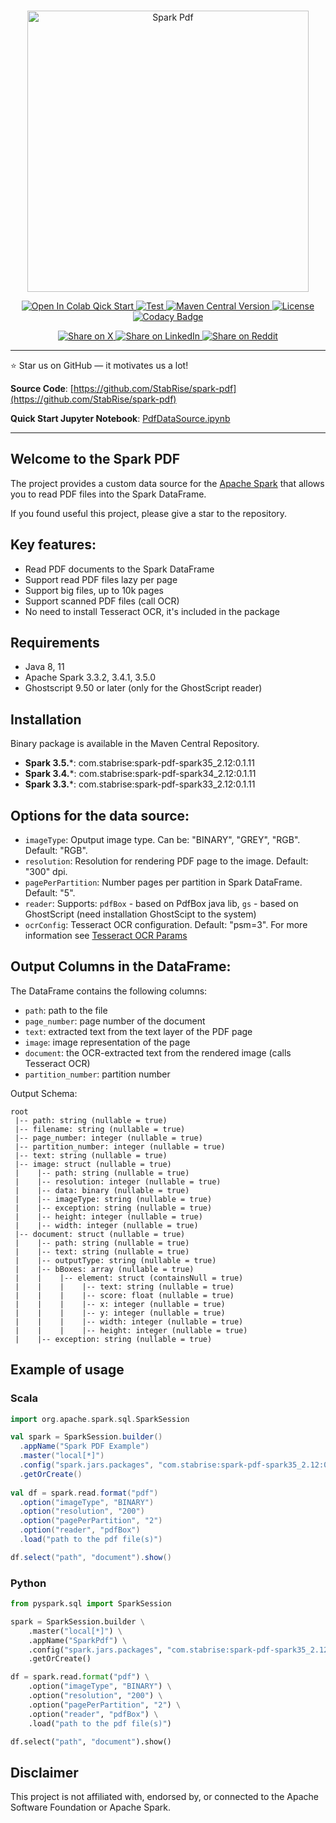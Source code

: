 <p align="center">
  <br/>
    <img alt="Spark Pdf" src="https://stabrise.com/media/filer_public_thumbnails/filer_public/16/d6/16d6a0d6-f162-42ad-a5a3-7dc20361ad24/sparkpdf.png__1000x300_subsampling-2.webp" width="450" style="max-width: 100%;">
  <br/>
</p>

<p align="center">
    <a target="_blank" href="https://colab.research.google.com/github/StabRise/spark-pdf/blob/main/examples/PdfDataSource.ipynb">
      <img src="https://colab.research.google.com/assets/colab-badge.svg" alt="Open In Colab Qick Start"/>
    </a>
    <a href="https://github.com/StabRise/spark-pdf/actions/">
        <img alt="Test" src="https://github.com/StabRise/spark-pdf/actions/workflows/scala.yml/badge.svg">
    </a>
    <a href="https://search.maven.org/artifact/com.stabrise/spark-pdf-spark35_2.12">
        <img alt="Maven Central Version" src="https://img.shields.io/maven-central/v/com.stabrise/spark-pdf-spark35_2.12">
    </a>
    <a href="https://github.com/StabRise/spark-pdf/blob/master/LICENSE" >
        <img src="https://img.shields.io/badge/License-AGPL%203-blue.svg" alt="License"/>
    </a>
    <a href="https://app.codacy.com/gh/StabRise/spark-pdf/dashboard?utm_source=gh&utm_medium=referral&utm_content=&utm_campaign=Badge_grade" target="_blank">
        <img src="https://app.codacy.com/project/badge/Grade/2fde782d0c754df1b60b389799f46f0f" alt="Codacy Badge">
    </a>
</p>


<p align="center">
    <a href="https://x.com/intent/tweet?text=Check%20out%20this%20project%20on%20GitHub:%20https://github.com/StabRise/spark-pdf%20%23OpenIDConnect%20%23Security%20%23Authentication" target="_blank">
        <img src="https://img.shields.io/badge/share-000000?logo=x&logoColor=white" alt="Share on X">
    </a>
    <a href="https://www.linkedin.com/sharing/share-offsite/?url=https://github.com/StabRise/spark-pdf" target="_blank">
        <img src="https://img.shields.io/badge/share-0A66C2?logo=linkedin&logoColor=white" alt="Share on LinkedIn">
    </a>
    <a href="https://www.reddit.com/submit?title=Check%20out%20this%20project%20on%20GitHub:%20https://github.com/StabRise/spark-pdf" target="_blank">
        <img src="https://img.shields.io/badge/share-FF4500?logo=reddit&logoColor=white" alt="Share on Reddit">
    </a>
</p>

---

⭐ Star us on GitHub — it motivates us a lot!

**Source Code**: [https://github.com/StabRise/spark-pdf](https://github.com/StabRise/spark-pdf)

**Quick Start Jupyter Notebook**: [PdfDataSource.ipynb](https://github.com/StabRise/spark-pdf/blob/main/examples/PdfDataSource.ipynb)

---

## Welcome to the Spark PDF

The project provides a custom data source for the [Apache Spark](https://spark.apache.org/) that allows you to read PDF files into the Spark DataFrame.

If you found useful this project, please give a star to the repository.

## Key features:

- Read PDF documents to the Spark DataFrame
- Support read PDF files lazy per page
- Support big files, up to 10k pages
- Support scanned PDF files (call OCR)
- No need to install Tesseract OCR, it's included in the package

## Requirements

- Java 8, 11
- Apache Spark 3.3.2, 3.4.1, 3.5.0
- Ghostscript 9.50 or later (only for the GhostScript reader)

## Installation

Binary package is available in the Maven Central Repository.


- **Spark 3.5.***: com.stabrise:spark-pdf-spark35_2.12:0.1.11
- **Spark 3.4.***: com.stabrise:spark-pdf-spark34_2.12:0.1.11
- **Spark 3.3.***: com.stabrise:spark-pdf-spark33_2.12:0.1.11


## Options for the data source:

- `imageType`: Oputput image type. Can be: "BINARY", "GREY", "RGB". Default: "RGB".
- `resolution`: Resolution for rendering PDF page to the image. Default: "300" dpi.
- `pagePerPartition`: Number pages per partition in Spark DataFrame. Default: "5".
- `reader`: Supports: `pdfBox` - based on PdfBox java lib, `gs` - based on GhostScript (need installation GhostScipt to the system)
- `ocrConfig`: Tesseract OCR configuration. Default: "psm=3". For more information see [Tesseract OCR Params](TesseractParams.md)

## Output Columns in the DataFrame:

The DataFrame contains the following columns:

- `path`: path to the file
- `page_number`: page number of the document
- `text`: extracted text from the text layer of the PDF page
- `image`: image representation of the page
- `document`: the OCR-extracted text from the rendered image (calls Tesseract OCR)
- `partition_number`: partition number

Output Schema:

```agsl
root
 |-- path: string (nullable = true)
 |-- filename: string (nullable = true)
 |-- page_number: integer (nullable = true)
 |-- partition_number: integer (nullable = true)
 |-- text: string (nullable = true)
 |-- image: struct (nullable = true)
 |    |-- path: string (nullable = true)
 |    |-- resolution: integer (nullable = true)
 |    |-- data: binary (nullable = true)
 |    |-- imageType: string (nullable = true)
 |    |-- exception: string (nullable = true)
 |    |-- height: integer (nullable = true)
 |    |-- width: integer (nullable = true)
 |-- document: struct (nullable = true)
 |    |-- path: string (nullable = true)
 |    |-- text: string (nullable = true)
 |    |-- outputType: string (nullable = true)
 |    |-- bBoxes: array (nullable = true)
 |    |    |-- element: struct (containsNull = true)
 |    |    |    |-- text: string (nullable = true)
 |    |    |    |-- score: float (nullable = true)
 |    |    |    |-- x: integer (nullable = true)
 |    |    |    |-- y: integer (nullable = true)
 |    |    |    |-- width: integer (nullable = true)
 |    |    |    |-- height: integer (nullable = true)
 |    |-- exception: string (nullable = true)
```
## Example of usage

### Scala

```scala
import org.apache.spark.sql.SparkSession

val spark = SparkSession.builder()
  .appName("Spark PDF Example")
  .master("local[*]")
  .config("spark.jars.packages", "com.stabrise:spark-pdf-spark35_2.12:0.1.11")
  .getOrCreate()
  
val df = spark.read.format("pdf")
  .option("imageType", "BINARY")
  .option("resolution", "200")
  .option("pagePerPartition", "2")
  .option("reader", "pdfBox")
  .load("path to the pdf file(s)")

df.select("path", "document").show()
```

### Python

```python
from pyspark.sql import SparkSession

spark = SparkSession.builder \
    .master("local[*]") \
    .appName("SparkPdf") \
    .config("spark.jars.packages", "com.stabrise:spark-pdf-spark35_2.12:0.1.11") \
    .getOrCreate()

df = spark.read.format("pdf") \
    .option("imageType", "BINARY") \
    .option("resolution", "200") \
    .option("pagePerPartition", "2") \
    .option("reader", "pdfBox") \
    .load("path to the pdf file(s)")

df.select("path", "document").show()
```

## Disclaimer

This project is not affiliated with, endorsed by, or connected to the Apache Software Foundation or Apache Spark.
